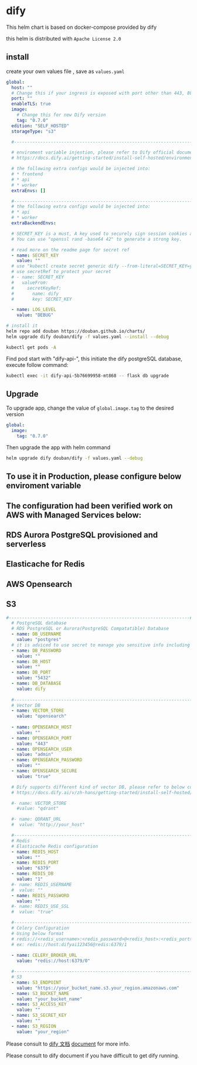 # dify

This helm chart is based on docker-compose provided by dify

this helm is distributed with `Apache License 2.0`

## install

create your own values file , save as `values.yaml`

```yaml
global:
  host: ""
  # Change this if your ingress is exposed with port other than 443, 80, like 8080 for instance
  port: ""
  enableTLS: true
  image:
    # Change this for new Dify version
    tag: "0.7.0"
  edition: "SELF_HOSTED"
  storageType: "s3"

  #---------------------------------------------------------------------#

  # enviroment variable injestion, please refer to Dify official document
  # https://docs.dify.ai/getting-started/install-self-hosted/environments

  # the following extra configs would be injected into:
  # * frontend
  # * api
  # * worker
  extraEnvs: []

  #---------------------------------------------------------------------#
  # the following extra configs would be injected into:
  # * api
  # * worker
  extraBackendEnvs:

  # SECRET_KEY is a must, A key used to securely sign session cookies and encrypt sensitive information in the database.This variable needs to be set when starting for the first time.
  # You can use "openssl rand -base64 42" to generate a strong key.

  # read more on the readme page for secret ref
  - name: SECRET_KEY
    value: ""
  # use "kubectl create secret generic dify --from-literal=SECRET_KEY=your_secret_value" to create s secret
  # use secretRef to protect your secret
  # - name: SECRET_KEY
  #   valueFrom:
  #     secretKeyRef:
  #       name: dify
  #       key: SECRET_KEY

  - name: LOG_LEVEL
    value: "DEBUG"
```

```sh
# install it
helm repo add douban https://douban.github.io/charts/
helm upgrade dify douban/dify -f values.yaml --install --debug

kubectl get pods -A
```

Find pod start with "dify-api-", this initiate the dify postgreSQL database, execute follow command:

```sh
kubectl exec -it dify-api-5b76699958-mt868 -- flask db upgrade
```


## Upgrade

To upgrade app, change the value of `global.image.tag` to the desired version

```yaml
global:
  image:
    tag: "0.7.0"
```

Then upgrade the app with helm command

```sh
helm upgrade dify douban/dify -f values.yaml --debug
```


## To use it in Production, please configure below enviroment variable
## The configuration had been verified work on AWS with Managed Services below:
## RDS Aurora PostgreSQL provisioned and serverless
## Elasticache for Redis
## AWS Opensearch
## S3

```yaml
#---------------------------------------------------------------------#
  # PostgreSQL database
  # RDS PostgreSQL or Aurora(PostgreSQL Compatatible) Database
  - name: DB_USERNAME
    value: "postgres"
  # it is adviced to use secret to manage you sensitive info including password
  - name: DB_PASSWORD
    value: ""
  - name: DB_HOST
    value: ""
  - name: DB_PORT
    value: "5432"
  - name: DB_DATABASE
    value: dify
  
  #---------------------------------------------------------------------#
  # Vector DB
  - name: VECTOR_STORE
    value: "opensearch"
    
  - name: OPENSEARCH_HOST
    value: ""
  - name: OPENSEARCH_PORT
    value: "443"
  - name: OPENSEARCH_USER
    value: "admin"
  - name: OPENSEARCH_PASSWORD
    value: ""
  - name: OPENSEARCH_SECURE
    value: "true"

  # Dify supports different kind of vector DB, please refer to below configuration
  # https://docs.dify.ai/v/zh-hans/getting-started/install-self-hosted/environments#xiang-liang-shu-ju-ku-pei-zhi

  #- name: VECTOR_STORE 
    #value: "qdrant"

  #- name: QDRANT_URL
  #  value: "http://your_host"

  #---------------------------------------------------------------------#
  # Redis
  # Elasticache Redis configuration
  - name: REDIS_HOST
    value: ""
  - name: REDIS_PORT
    value: "6379"
  - name: REDIS_DB
    value: "1"
  #- name: REDIS_USERNAME
  #  value: ""
  - name: REDIS_PASSWORD
    value: ""
  #- name: REDIS_USE_SSL
  #  value: "true"

  #---------------------------------------------------------------------#
  # Celery Configuration
  # Using below format
  # redis://<redis_username>:<redis_password>@<redis_host>:<redis_port>/<redis_database>
  # ex: redis://host:difyai123456@redis:6379/1
  
  - name: CELERY_BROKER_URL
    value: "redis://host:6379/0"

  #---------------------------------------------------------------------# 
  # S3
  - name: S3_ENDPOINT
    value: "https://your_bucket_name.s3.your_region.amazonaws.com"
  - name: S3_BUCKET_NAME
    value: "your_bucket_name"
  - name: S3_ACCESS_KEY
    value: ""
  - name: S3_SECRET_KEY
    value: ""
  - name: S3_REGION
    value: "your_region"
```
Please consult to [dify 文档](https://docs.dify.ai/v/zh-hans/getting-started/install-self-hosted/environments) [document](https://docs.dify.ai/getting-started/install-self-hosted/environments) for more info.

Please consult to dify document if you have difficult to get dify running.
